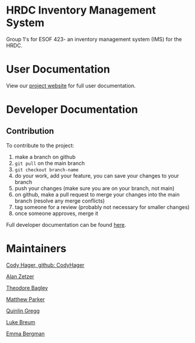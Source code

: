 # HRDC Inventory Management System
Group 1's for ESOF 423- an inventory management system (IMS) for the HRDC.

# User Documentation

View our [project website](https://423s25.github.io/project1/) for full user documentation.
# Developer Documentation

## Contribution
To contribute to the project:

1. make a branch on github
2. `git pull` on the main branch
3. `git checkout branch-name`
4. do your work, add your feature, you can save your changes to your branch
5. push your changes (make sure you are on your branch, not main)
6. on github, make a pull request to merge your changes into the main branch (resolve any merge conflicts)
7. tag someone for a review (probably not necessary for smaller changes)
8. once someone approves, merge it

Full developer documentation can be found [here](https://423s25.github.io/project1/).

# Maintainers

[Cody Hager, github: CodyHager](https://github.com/CodyHager)

[Alan Zetzer](https://github.com/AJ-Zetzer)

[Theodore Bagley](https://github.com/TheodoreBagley)

[Matthew Parker](https://github.com/doddsip)

[Quinlin Gregg](https://github.com/TheQantas)

[Luke Breum](https://github.com/Lukebreum)

[Emma Bergman](https://github.com/emmalbergman)
